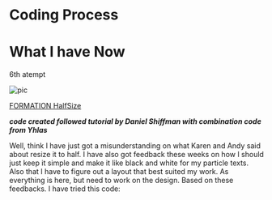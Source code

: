 # Coding Process

# What I have Now

6th atempt

![pic](https://wwsiyang.github.io/CODEWORD/SKO/Week_11/week11.gif)

[FORMATION HalfSize](https://wwsiyang.github.io/CODEWORD/SKO/Week_11/Textparticle_customised_formation_121020_divide2)

***code created followed tutorial by Daniel Shiffman with combination code from Yhlas***

Well, think I have just got a misunderstanding on what Karen and Andy said about resize it to half. I have also got feedback these weeks on how I should just keep it simple and make it like black and white for my particle texts. Also that I have to figure out a layout that best suited my work. As everything is here, but need to work on the design. Based on these feedbacks. I have tried this code:

